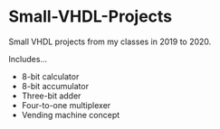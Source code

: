 # Small-VHDL-Projects
Small VHDL projects from my classes in 2019 to 2020. 

Includes...
  - 8-bit calculator
  - 8-bit accumulator
  - Three-bit adder
  - Four-to-one multiplexer
  - Vending machine concept 
